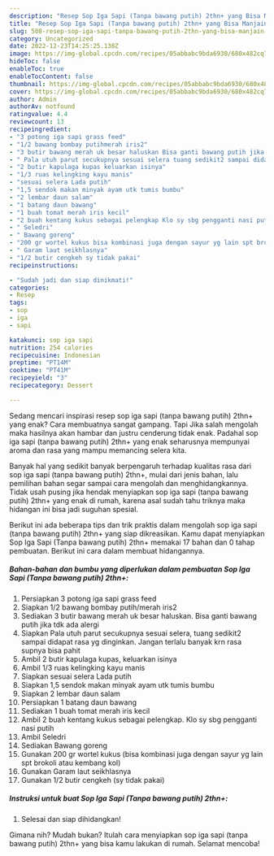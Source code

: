 ```yaml
---
description: "Resep Sop Iga Sapi (Tanpa bawang putih) 2thn+ yang Bisa Manjain Lidah, Buat Buka Puasa Sempurna"
title: "Resep Sop Iga Sapi (Tanpa bawang putih) 2thn+ yang Bisa Manjain Lidah, Buat Buka Puasa Sempurna"
slug: 508-resep-sop-iga-sapi-tanpa-bawang-putih-2thn-yang-bisa-manjain-lidah-buat-buka-puasa-sempurna
category: Uncategorized
date: 2022-12-23T14:25:25.138Z
image: https://img-global.cpcdn.com/recipes/05abbabc9bda6930/680x482cq70/sop-iga-sapi-tanpa-bawang-putih-2thn-foto-resep-utama.jpg
hideToc: false
enableToc: true
enableTocContent: false
thumbnail: https://img-global.cpcdn.com/recipes/05abbabc9bda6930/680x482cq70/sop-iga-sapi-tanpa-bawang-putih-2thn-foto-resep-utama.jpg
cover: https://img-global.cpcdn.com/recipes/05abbabc9bda6930/680x482cq70/sop-iga-sapi-tanpa-bawang-putih-2thn-foto-resep-utama.jpg
author: Admin
authorAv: notfound
ratingvalue: 4.4
reviewcount: 13
recipeingredient:
- "3 potong iga sapi grass feed"
- "1/2 bawang bombay putihmerah iris2"
- "3 butir bawang merah uk besar haluskan Bisa ganti bawang putih jika tdk ada alergi"
- " Pala utuh parut secukupnya sesuai selera tuang sedikit2 sampai didapat rasa yg dinginkan Jangan terlalu banyak krn rasa supnya bisa pahit"
- "2 butir kapulaga kupas keluarkan isinya"
- "1/3 ruas kelingking kayu manis"
- "sesuai selera Lada putih"
- "1,5 sendok makan minyak ayam utk tumis bumbu"
- "2 lembar daun salam"
- "1 batang daun bawang"
- "1 buah tomat merah iris kecil"
- "2 buah kentang kukus sebagai pelengkap Klo sy sbg pengganti nasi putih"
- " Seledri"
- " Bawang goreng"
- "200 gr wortel kukus bisa kombinasi juga dengan sayur yg lain spt brokoli atau kembang kol"
- " Garam laut seikhlasnya"
- "1/2 butir cengkeh sy tidak pakai"
recipeinstructions:

- "Sudah jadi dan siap dinikmati!"
categories:
- Resep
tags:
- sop
- iga
- sapi

katakunci: sop iga sapi 
nutrition: 254 calories
recipecuisine: Indonesian
preptime: "PT14M"
cooktime: "PT41M"
recipeyield: "3"
recipecategory: Dessert

---
```



Sedang mencari inspirasi resep sop iga sapi (tanpa bawang putih) 2thn+ yang enak? Cara membuatnya sangat gampang. Tapi Jika salah mengolah maka hasilnya akan hambar dan justru cenderung tidak enak. Padahal sop iga sapi (tanpa bawang putih) 2thn+ yang enak seharusnya mempunyai aroma dan rasa yang mampu memancing selera kita.




Banyak hal yang sedikit banyak berpengaruh terhadap kualitas rasa dari sop iga sapi (tanpa bawang putih) 2thn+, mulai dari jenis bahan, lalu pemilihan bahan segar sampai cara mengolah dan menghidangkannya. Tidak usah pusing jika hendak menyiapkan sop iga sapi (tanpa bawang putih) 2thn+ yang enak di rumah, karena asal sudah tahu triknya maka hidangan ini bisa jadi suguhan spesial.


Berikut ini ada beberapa tips dan trik praktis dalam mengolah sop iga sapi (tanpa bawang putih) 2thn+ yang siap dikreasikan. Kamu dapat menyiapkan Sop Iga Sapi (Tanpa bawang putih) 2thn+ memakai 17 bahan dan 0 tahap pembuatan. Berikut ini cara dalam membuat hidangannya.

<!--inarticleads1-->

##### Bahan-bahan dan bumbu yang diperlukan dalam pembuatan Sop Iga Sapi (Tanpa bawang putih) 2thn+:

1. Persiapkan 3 potong iga sapi grass feed
1. Siapkan 1/2 bawang bombay putih/merah iris2
1. Sediakan 3 butir bawang merah uk besar haluskan. Bisa ganti bawang putih jika tdk ada alergi
1. Siapkan  Pala utuh parut secukupnya sesuai selera, tuang sedikit2 sampai didapat rasa yg dinginkan. Jangan terlalu banyak krn rasa supnya bisa pahit
1. Ambil 2 butir kapulaga kupas, keluarkan isinya
1. Ambil 1/3 ruas kelingking kayu manis
1. Siapkan sesuai selera Lada putih
1. Siapkan 1,5 sendok makan minyak ayam utk tumis bumbu
1. Siapkan 2 lembar daun salam
1. Persiapkan 1 batang daun bawang
1. Sediakan 1 buah tomat merah iris kecil
1. Ambil 2 buah kentang kukus sebagai pelengkap. Klo sy sbg pengganti nasi putih
1. Ambil  Seledri
1. Sediakan  Bawang goreng
1. Gunakan 200 gr wortel kukus (bisa kombinasi juga dengan sayur yg lain spt brokoli atau kembang kol)
1. Gunakan  Garam laut seikhlasnya
1. Gunakan 1/2 butir cengkeh (sy tidak pakai)




<!--inarticleads2-->

##### Instruksi untuk buat Sop Iga Sapi (Tanpa bawang putih) 2thn+:


1. Selesai dan siap dihidangkan!



Gimana nih? Mudah bukan? Itulah cara menyiapkan sop iga sapi (tanpa bawang putih) 2thn+ yang bisa kamu lakukan di rumah. Selamat mencoba!
